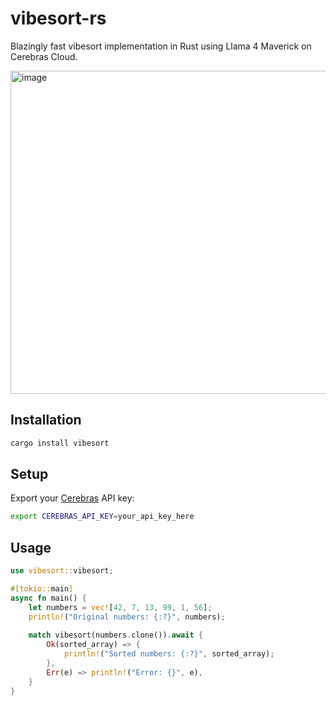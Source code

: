 # vibesort-rs
Blazingly fast vibesort implementation in Rust using Llama 4 Maverick on Cerebras Cloud. 

<img width="925" height="517" alt="image" src="https://github.com/user-attachments/assets/40fec91e-868e-469a-b271-d9764dda750e" />

## Installation

```bash
cargo install vibesort
```

## Setup

Export your [Cerebras](https://cloud.cerebras.ai/) API key:

```bash
export CEREBRAS_API_KEY=your_api_key_here
```

## Usage

```rust
use vibesort::vibesort;

#[tokio::main]
async fn main() {
    let numbers = vec![42, 7, 13, 99, 1, 56];
    println!("Original numbers: {:?}", numbers);
    
    match vibesort(numbers.clone()).await {
        Ok(sorted_array) => {
            println!("Sorted numbers: {:?}", sorted_array);
        },
        Err(e) => println!("Error: {}", e),
    }
}
```
